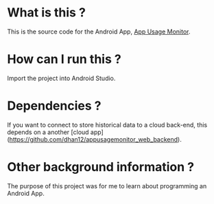 
# What is this ?
This is the source code for the Android App, [App Usage Monitor](https://play.google.com/store/apps/details?id=com.dhgg.appusagemonitor). 


# How can I run this ?
Import the project into Android Studio. 


# Dependencies ?
If you want to connect to store historical data to a cloud back-end, this depends on a another [cloud app] (https://github.com/dhan12/appusagemonitor_web_backend).


# Other background information ?
The purpose of this project was for me to learn about programming an Android App. 



